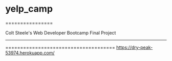 # yelp_camp
================

Colt Steele's Web Developer Bootcamp Final Project
__________________________________________________
=====================================
https://dry-peak-53974.herokuapp.com/

